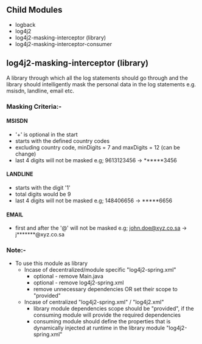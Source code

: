 ## Child Modules
* logback
* log4j2
* log4j2-masking-interceptor (library)
* log4j2-masking-interceptor-consumer


## log4j2-masking-interceptor (library)
A library through which all the log statements should go through and the library should intelligently mask the personal data in the log statements e.g. msisdn, landline, email etc.

### Masking Criteria:-

#### MSISDN
- '+' is optional in the start
- starts with the defined country codes
- excluding country code, minDigits = 7 and maxDigits = 12 (can be change)
- last 4 digits will not be masked e.g; 9613123456 → ******3456

#### LANDLINE
- starts with the digit '1'
- total digits would be 9
- last 4 digits will not be masked e.g; 148406656 → *****6656

#### EMAIL
- first and after the '@' will not be masked e.g; john.doe@xyz.co.sa → j*******@xyz.co.sa

### Note:-
- To use this module as library
  - Incase of decentralized/module specific "log4j2-spring.xml"
    - optional - remove Main.java
    - optional - remove log4j2-spring.xml
    - remove unnecessary dependencies OR set their scope to "provided"
  - Incase of centralized "log4j2-spring.xml" / "log4j2.xml"
    - library module dependencies scope should be "provided", if the consuming module will provide the required dependencies
    - consuming module should define the properties that is dynamically injected at runtime in the library module "log4j2-spring.xml"